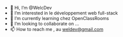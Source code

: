 - 👋 Hi, I’m @WelcDev
- 👀 I’m interested in  le  développement  web full-stack
- 🌱 I’m currently learning  chez OpenClassRooms
- 💞️ I’m looking to collaborate on ...
- 📫 How to reach me , au  weldev@gmail.com

<!---
WelcDev/WelcDev is a ✨ special ✨ repository because its `README.md` (this file) appears on your GitHub profile.
You can click the Preview link to take a look at your changes.
--->
